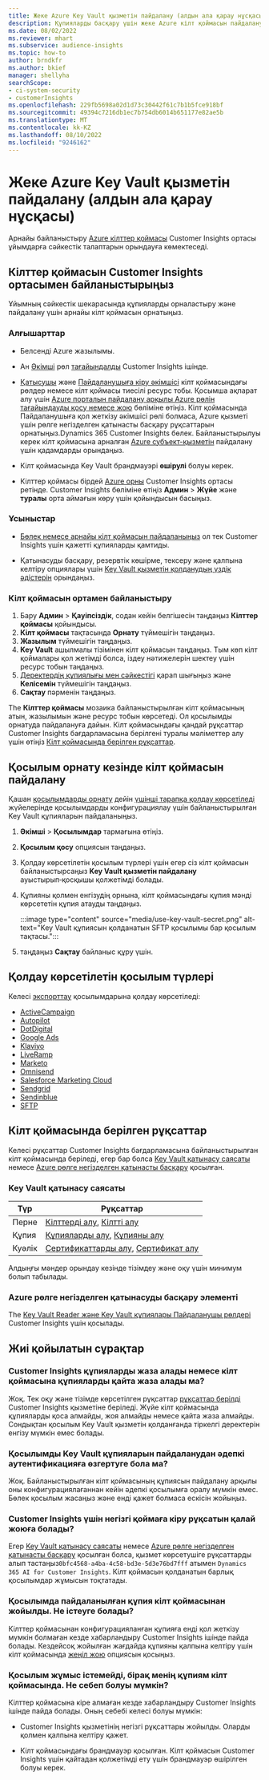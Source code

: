 ```yaml
---
title: Жеке Azure Key Vault қызметін пайдалану (алдын ала қарау нұсқасы)
description: Құпияларды басқару үшін жеке Azure кілт қоймасын пайдалану үшін Customer Insights конфигурациялау жолын үйреніңіз.
ms.date: 08/02/2022
ms.reviewer: mhart
ms.subservice: audience-insights
ms.topic: how-to
author: brndkfr
ms.author: bkief
manager: shellyha
searchScope:
- ci-system-security
- customerInsights
ms.openlocfilehash: 229fb5698a02d1d73c30442f61c7b1b5fce918bf
ms.sourcegitcommit: 49394c7216db1ec7b754db6014b651177e82ae5b
ms.translationtype: MT
ms.contentlocale: kk-KZ
ms.lasthandoff: 08/10/2022
ms.locfileid: "9246162"
---
```

# <a name="bring-your-own-azure-key-vault-preview"></a>Жеке Azure Key Vault қызметін пайдалану (алдын ала қарау нұсқасы)

Арнайы байланыстыру [Azure кілттер қоймасы](/azure/key-vault/general/basic-concepts) Customer Insights ортасы ұйымдарға сәйкестік талаптарын орындауға көмектеседі.

## <a name="link-the-key-vault-to-the-customer-insights-environment"></a>Кілттер қоймасын Customer Insights ортасымен байланыстырыңыз

Ұйымның сәйкестік шекарасында құпияларды орналастыру және пайдалану үшін арнайы кілт қоймасын орнатыңыз.

### <a name="prerequisites"></a>Алғышарттар

- Белсенді Azure жазылымы.

- Ан [Әкімші](permissions.md#admin) рөл [тағайындалды](permissions.md#add-users) Customer Insights ішінде.

- [Қатысушы](/azure/role-based-access-control/built-in-roles#contributor) және [Пайдаланушыға кіру әкімшісі](/azure/role-based-access-control/built-in-roles#user-access-administrator) кілт қоймасындағы рөлдер немесе кілт қоймасы тиесілі ресурс тобы. Қосымша ақпарат алу үшін [Azure порталын пайдалану арқылы Azure рөлін тағайындауды қосу немесе жою](/azure/role-based-access-control/role-assignments-portal) бөліміне өтіңіз. Кілт қоймасында Пайдаланушыға қол жеткізу әкімшісі рөлі болмаса, Azure қызметі үшін рөлге негізделген қатынасты басқару рұқсаттарын орнатыңыз.Dynamics 365 Customer Insights бөлек. Байланыстырылуы керек кілт қоймасына арналған [Azure субъект-қызметін](connect-service-principal.md) пайдалану үшін қадамдарды орындаңыз.

- Кілт қоймасында Key Vault брандмауэрі **өшірулі** болуы керек.

- Кілттер қоймасы бірдей [Azure орны](https://azure.microsoft.com/global-infrastructure/geographies/#overview) Customer Insights ортасы ретінде. Customer Insights бөліміне өтіңіз **Админ** > **Жүйе** және **туралы** орта аймағын көру үшін қойындысын басыңыз.

### <a name="recommendations"></a>Ұсыныстар

- [Бөлек немесе арнайы кілт қоймасын пайдаланыңыз](/azure/key-vault/general/best-practices#why-we-recommend-separate-key-vaults) ол тек Customer Insights үшін қажетті құпияларды қамтиды.

- Қатынасуды басқару, резервтік көшірме, тексеру және қалпына келтіру опциялары үшін [Key Vault қызметін қолданудың үздік әдістерін](/azure/key-vault/general/best-practices#turn-on-logging) орындаңыз.

### <a name="link-a-key-vault-to-the-environment"></a>Кілт қоймасын ортамен байланыстыру

1. Бару **Админ** > **Қауіпсіздік**, содан кейін белгішесін таңдаңыз **Кілттер қоймасы** қойындысы.
1. **Кілт қоймасы** тақтасында **Орнату** түймешігін таңдаңыз.
1. **Жазылым** түймешігін таңдаңыз.
1. **Key Vault** ашылмалы тізімінен кілт қоймасын таңдаңыз. Тым көп кілт қоймалары қол жетімді болса, іздеу нәтижелерін шектеу үшін ресурс тобын таңдаңыз.
1. [Деректердің құпиялығы мен сәйкестігі](connections.md#data-privacy-and-compliance) қарап шығыңыз және **Келісемін** түймешігін таңдаңыз.
1. **Сақтау** пәрменін таңдаңыз.

The **Кілттер қоймасы** мозаика байланыстырылған кілт қоймасының атын, жазылымын және ресурс тобын көрсетеді. Ол қосылымды орнатуда пайдалануға дайын.
Кілт қоймасындағы қандай рұқсаттар Customer Insights бағдарламасына берілгені туралы мәліметтер алу үшін өтіңіз [Кілт қоймасында берілген рұқсаттар](#permissions-granted-on-the-key-vault).

## <a name="use-the-key-vault-in-the-connection-setup"></a>Қосылым орнату кезінде кілт қоймасын пайдалану

Қашан [қосылымдарды орнату](connections.md) дейін [үшінші тарапқа қолдау көрсетіледі](#supported-connection-types) жүйелерінде қосылымдарды конфигурациялау үшін байланыстырылған Key Vault құпияларын пайдаланыңыз.

1. **Әкімші** > **Қосылымдар** тармағына өтіңіз.
1. **Қосылым қосу** опциясын таңдаңыз.
1. Қолдау көрсетілетін қосылым түрлері үшін егер сіз кілт қоймасын байланыстырсаңыз **Key Vault қызметін пайдалану** ауыстырып‑қосқышы қолжетімді болады.
1. Құпияны қолмен енгізудің орнына, кілт қоймасындағы құпия мәнді көрсететін құпия атауды таңдаңыз.

   :::image type="content" source="media/use-key-vault-secret.png" alt-text="Key Vault құпиясын қолданатын SFTP қосылымы бар қосылым тақтасы.":::

1. таңдаңыз **Сақтау** байланыс құру үшін.

## <a name="supported-connection-types"></a>Қолдау көрсетілетін қосылым түрлері

Келесі [экспорттау](export-destinations.md) қосылымдарына қолдау көрсетіледі:

* [ActiveCampaign](export-active-campaign.md)
* [Autopilot](export-autopilot.md)
* [DotDigital](export-dotdigital.md)
* [Google Ads](export-google-ads.md)
* [Klaviyo](export-klaviyo.md)
* [LiveRamp](export-liveramp.md)
* [Marketo](export-marketo.md)
* [Omnisend](export-omnisend.md)
* [Salesforce Marketing Cloud](export-salesforce.md)
* [Sendgrid](export-sendgrid.md)
* [Sendinblue](export-sendinblue.md)
* [SFTP](export-sftp.md)

## <a name="permissions-granted-on-the-key-vault"></a>Кілт қоймасында берілген рұқсаттар

Келесі рұқсаттар Customer Insights бағдарламасына байланыстырылған кілт қоймасында беріледі, егер бар болса [Key Vault қатынасу саясаты](/azure/key-vault/general/assign-access-policy?tabs=azure-portal) немесе [Azure рөлге негізделген қатынасты басқару](/azure/key-vault/general/rbac-guide?tabs=azure-cli) қосылған.

### <a name="key-vault-access-policy"></a>Key Vault қатынасу саясаты

| Түр        | Рұқсаттар          |
| ----------- | -------------------- |
| Перне         | [Кілттерді алу](/rest/api/keyvault/keys/get-keys/get-keys), [Кілтті алу](/rest/api/keyvault/keys/get-key/get-key)                                 |
| Құпия      | [Құпияларды алу](/rest/api/keyvault/secrets/get-secrets/get-secrets), [Құпияны алу](/rest/api/keyvault/secrets/get-secret/get-secret)                     |
| Куәлік | [Сертификаттарды алу](/rest/api/keyvault/certificates/get-certificates/get-certificates), [Сертификат алу](/rest/api/keyvault/certificates/get-certificate/get-certificate) |

Алдыңғы мәндер орындау кезінде тізімдеу және оқу үшін минимум болып табылады.

### <a name="azure-role-based-access-control"></a>Azure рөлге негізделген қатынасуды басқару элементі

The [Key Vault Reader және Key Vault құпиялары Пайдаланушы рөлдері](/azure/key-vault/general/rbac-guide?tabs=azure-cli) Customer Insights үшін қосылады.

## <a name="frequently-asked-questions"></a>Жиі қойылатын сұрақтар

### <a name="can-customer-insights-write-secrets-or-overwrite-secrets-into-the-key-vault"></a>Customer Insights құпияларды жаза алады немесе кілт қоймасына құпияларды қайта жаза алады ма?

Жоқ. Тек оқу және тізімде көрсетілген рұқсаттар [рұқсаттар берілді](#permissions-granted-on-the-key-vault) Customer Insights қызметіне беріледі. Жүйе кілт қоймасында құпияларды қоса алмайды, жоя алмайды немесе қайта жаза алмайды. Сондықтан қосылым Key Vault қызметін қолданғанда тіркелгі деректерін енгізу мүмкін емес болады.

### <a name="can-i-change-a-connection-from-using-key-vault-secrets-to-default-authentication"></a>Қосылымды Key Vault құпияларын пайдаланудан әдепкі аутентификацияға өзгертуге бола ма?

Жоқ. Байланыстырылған кілт қоймасының құпиясын пайдалану арқылы оны конфигурациялағаннан кейін әдепкі қосылымға оралу мүмкін емес. Бөлек қосылым жасаңыз және енді қажет болмаса ескісін жойыңыз.

### <a name="how-can-i-revoke-access-to-a-key-vault-for-customer-insights"></a>Customer Insights үшін негізгі қоймаға кіру рұқсатын қалай жоюға болады?

Егер [Key Vault қатынасу саясаты](/azure/key-vault/general/assign-access-policy?tabs=azure-portal) немесе [Azure рөлге негізделген қатынасты басқару](/azure/key-vault/general/rbac-guide?tabs=azure-cli) қосылған болса, қызмет көрсетушіге рұқсаттарды алып тастаңыз`0bfc4568-a4ba-4c58-bd3e-5d3e76bd7fff` атымен `Dynamics 365 AI for Customer Insights`. Кілт қоймасын қолданатын барлық қосылымдар жұмысын тоқтатады.

### <a name="a-secret-thats-used-in-a-connection-got-removed-from-the-key-vault-what-can-i-do"></a>Қосылымда пайдаланылған құпия кілт қоймасынан жойылды. Не істеуге болады?

Кілттер қоймасынан конфигурацияланған құпияға енді қол жеткізу мүмкін болмаған кезде хабарландыру Customer Insights ішінде пайда болады. Кездейсоқ жойылған жағдайда құпияны қалпына келтіру үшін кілт қоймасында [жеңіл жою](/azure/key-vault/general/soft-delete-overview) опциясын қосыңыз.

### <a name="a-connection-doesnt-work-but-my-secret-is-in-the-key-vault-what-might-be-the-cause"></a>Қосылым жұмыс істемейді, бірақ менің құпиям кілт қоймасында. Не себеп болуы мүмкін?

Кілттер қоймасына кіре алмаған кезде хабарландыру Customer Insights ішінде пайда болады. Оның себебі келесі болуы мүмкін:

- Customer Insights қызметінің негізгі рұқсаттары жойылды. Оларды қолмен қалпына келтіру қажет.

- Кілт қоймасындағы брандмауэр қосылған. Кілт қоймасын Customer Insights үшін қайтадан қолжетімді ету үшін брандмауэр өшірілген болуы керек.
